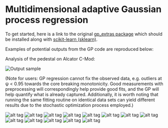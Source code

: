 # Multidimensional adaptive Gaussian process regression

To get started, here is a link to the original [gp_extras package](https://github.com/jmetzen/gp_extras) which should be installed along with [scikit-learn (sklearn)](https://github.com/scikit-learn/scikit-learn). 

Examples of potential outputs from the GP code are reproduced below: 

Analysis of the pedestal on Alcator C-Mod:

![Output sample](https://github.com/AbhilashMathews/gp_extras_applications/blob/master/outputs/2D-GPR-1160718013.gif)

(Note for users: GP regression cannot fix the observed data, e.g. outliers at ψ < 0.95 towards the core breaking monotonicity. Good measurements with preprocessing will correspondingly help provide good fits, and the GP will help quantify what is already captured. Additionally, it is worth noting that running the same fitting routine on identical data sets can yield different results due to the stochastic optimization process employed.)

![alt tag](https://github.com/AbhilashMathews/gp_extras_applications/blob/master/outputs/2D-GPR_n.png)
![alt tag](https://github.com/AbhilashMathews/gp_extras_applications/blob/master/outputs/2D-dndx.png)
![alt tag](https://github.com/AbhilashMathews/gp_extras_applications/blob/master/outputs/H-mode-GPR.png)
![alt tag](https://github.com/AbhilashMathews/gp_extras_applications/blob/master/outputs/H-mode-GPR_der.png)
![alt tag](https://github.com/AbhilashMathews/gp_extras_applications/blob/master/outputs/T_profiles.png)
![alt tag](https://github.com/AbhilashMathews/gp_extras_applications/blob/master/outputs/heteroscedastic.png)
![alt tag](https://github.com/AbhilashMathews/gp_extras_applications/blob/master/outputs/homoscedastic.png)
![alt tag](https://github.com/AbhilashMathews/gp_extras_applications/blob/master/outputs/lls_1d_data.png)
![alt tag](https://github.com/AbhilashMathews/gp_extras_applications/blob/master/outputs/lls_1d_scales.png)
![alt tag](https://github.com/AbhilashMathews/gp_extras_applications/blob/master/outputs/lls_2d_n.png)
![alt tag](https://github.com/AbhilashMathews/gp_extras_applications/blob/master/outputs/lls_n.png)
![alt tag](https://github.com/AbhilashMathews/gp_extras_applications/blob/master/outputs/lls_t.png)
![alt tag](https://github.com/AbhilashMathews/gp_extras_applications/blob/master/outputs/n_profiles.png)
